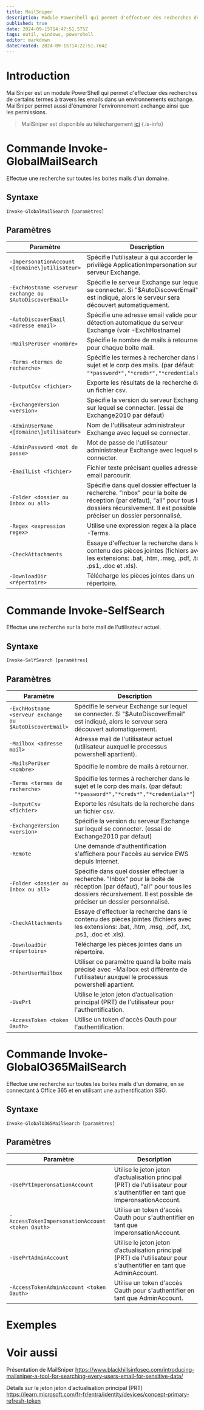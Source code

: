```yaml
---
title: MailSniper
description: Module PowerShell qui permet d'effectuer des recherches de certains termes à travers les emails dans un environnements exchange. Permet aussi d'énumérer l'environnement exchange ainsi que les permissions.
published: true
date: 2024-09-15T14:47:51.575Z
tags: outil, windows, powershell
editor: markdown
dateCreated: 2024-09-15T14:22:51.764Z
---
```


# Introduction

MailSniper est un module PowerShell qui permet d'effectuer des recherches de certains termes à travers les emails dans un environnements exchange. MailSniper permet aussi d'énumérer l'environnement exchange ainsi que les permissions.

> MailSniper est disponible au téléchargement [ici](https://github.com/dafthack/MailSniper)
> {.is-info}

# Commande Invoke-GlobalMailSearch

Effectue une recherche sur toutes les boites mails d'un domaine.

## Syntaxe

`Invoke-GlobalMailSearch [paramètres]`

## Paramètres

| Paramètre                                                | Description                                                                                                                                                                                          |
| -------------------------------------------------------- | ---------------------------------------------------------------------------------------------------------------------------------------------------------------------------------------------------- |
| `-ImpersonationAccount <[domaine\]utilisateur>`          | Spécifie l'utilisateur à qui accorder le privilège ApplicationImpersonation sur le serveur Exchange.                                                                                                 |
| `-ExchHostname <serveur exchange ou $AutoDiscoverEmail>` | Spécifie le serveur Exchange sur lequel se connecter. Si "$AutoDiscoverEmail" est indiqué, alors le serveur sera découvert automatiquement.                                                          |
| `-AutoDiscoverEmail <adresse email>`                     | Spécifie une adresse email valide pour la détection automatique du serveur Exchange (voir -ExchHostname)                                                                                             |
| `-MailsPerUser <nombre>`                                 | Spécifie le nombre de mails à retourner pour chaque boite mail.                                                                                                                                      |
| `-Terms <termes de recherche>`                           | Spécifie les termes à rechercher dans le sujet et le corp des mails. (par défaut: `"*password*","*creds*","*credentials*"`)                                                                          |
| `-OutputCsv <fichier>`                                   | Exporte les résultats de la recherche dans un fichier csv.                                                                                                                                           |
| `-ExchangeVersion <version>`                             | Spécifie la version du serveur Exchange sur lequel se connecter. (essai de Exchange2010 par défaut)                                                                                                  |
| `-AdminUserName <[domaine\]utilisateur>`                 | Nom de l'utilisateur administrateur Exchange avec lequel se connecter.                                                                                                                               |
| `-AdminPassword <mot de passe>`                          | Mot de passe de l'utilisateur administrateur Exchange avec lequel se connecter.                                                                                                                      |
| `-EmailList <fichier>`                                   | Fichier texte précisant quelles adresses email parcourir.                                                                                                                                            |
| `-Folder <dossier ou Inbox ou all>`                      | Spécifie dans quel dossier effectuer la recherche. "Inbox" pour la boite de réception (par défaut), "all" pour tous les dossiers récursivement. Il est possible de préciser un dossier personnalisé. |
| `-Regex <expression regex>`                              | Utilise une expression regex à la place de -Terms.                                                                                                                                                   |
| `-CheckAttachments`                                      | Essaye d'effectuer la recherche dans le contenu des pièces jointes (fichiers avec les extensions: .bat, .htm, .msg, .pdf, .txt, .ps1, .doc et .xls).                                                 |
| `-DownloadDir <répertoire>`                              | Télécharge les pièces jointes dans un répertoire.                                                                                                                                                    |

# Commande Invoke-SelfSearch

Effectue une recherche sur la boite mail de l'utilisateur actuel.

## Syntaxe

`Invoke-SelfSearch [paramètres]`

## Paramètres

| Paramètre                                                | Description                                                                                                                                                                                          |
| -------------------------------------------------------- | ---------------------------------------------------------------------------------------------------------------------------------------------------------------------------------------------------- |
| `-ExchHostname <serveur exchange ou $AutoDiscoverEmail>` | Spécifie le serveur Exchange sur lequel se connecter. Si "$AutoDiscoverEmail" est indiqué, alors le serveur sera découvert automatiquement.                                                          |
| `-Mailbox <adresse mail>`                                | Adresse mail de l'utilisateur actuel (utilisateur auxquel le processus powershell apartient).                                                                                                        |
| `-MailsPerUser <nombre>`                                 | Spécifie le nombre de mails à retourner.                                                                                                                                                             |
| `-Terms <termes de recherche>`                           | Spécifie les termes à rechercher dans le sujet et le corp des mails. (par défaut: `"*password*","*creds*","*credentials*"`)                                                                          |
| `-OutputCsv <fichier>`                                   | Exporte les résultats de la recherche dans un fichier csv.                                                                                                                                           |
| `-ExchangeVersion <version>`                             | Spécifie la version du serveur Exchange sur lequel se connecter. (essai de Exchange2010 par défaut)                                                                                                  |
| `-Remote`                                                | Une demande d'authentification s'affichera pour l'accès au service EWS depuis Internet.                                                                                                              |
| `-Folder <dossier ou Inbox ou all>`                      | Spécifie dans quel dossier effectuer la recherche. "Inbox" pour la boite de réception (par défaut), "all" pour tous les dossiers récursivement. Il est possible de préciser un dossier personnalisé. |
| `-CheckAttachments`                                      | Essaye d'effectuer la recherche dans le contenu des pièces jointes (fichiers avec les extensions: .bat, .htm, .msg, .pdf, .txt, .ps1, .doc et .xls).                                                 |
| `-DownloadDir <répertoire>`                              | Télécharge les pièces jointes dans un répertoire.                                                                                                                                                    |
| `-OtherUserMailbox`                                      | Utiliser ce paramètre quand la boite mais précisé avec -Mailbox est différente de l'utilisateur auxquel le processus powershell apartient.                                                           |
| `-UsePrt`                                                | Utilise le jeton jeton d’actualisation principal (PRT) de l'utilisateur pour l'authentification.                                                                                                     |
| `-AccessToken <token Oauth>`                             | Utilise un token d'accès Oauth pour l'authentification.                                                                                                                                              |

# Commande Invoke-GlobalO365MailSearch

Effectue une recherche sur toutes les boites mails d'un domaine, en se connectant à Office 365 et en utilisant une authentification SSO.

## Syntaxe

`Invoke-GlobalO365MailSearch [paramètres]`

## Paramètres

| Paramètre                                        | Description                                                                                                                   |
| ------------------------------------------------ | ----------------------------------------------------------------------------------------------------------------------------- |
| `-UsePrtImperonsationAccount`                    | Utilise le jeton jeton d’actualisation principal (PRT) de l'utilisateur pour s'authentifier en tant que ImperonsationAccount. |
| `-AccessTokenImpersonationAccount <token Oauth>` | Utilise un token d'accès Oauth pour s'authentifier en tant que ImperonsationAccount.                                          |
| `-UsePrtAdminAccount`                            | Utilise le jeton jeton d’actualisation principal (PRT) de l'utilisateur pour s'authentifier en tant que AdminAccount.         |
| `-AccessTokenAdminAccount <token Oauth>`         | Utilise un token d'accès Oauth pour s'authentifier en tant que AdminAccount.                                                  |

# Exemples

# Voir aussi

Présentation de MailSniper
https://www.blackhillsinfosec.com/introducing-mailsniper-a-tool-for-searching-every-users-email-for-sensitive-data/

Détails sur le jeton jeton d’actualisation principal (PRT)
https://learn.microsoft.com/fr-fr/entra/identity/devices/concept-primary-refresh-token
